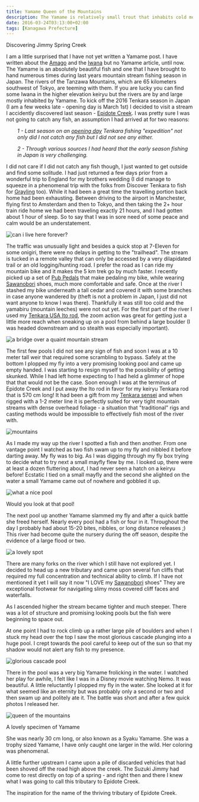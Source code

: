 ```yaml
---
title: Yamame Queen of the Mountains
description: The Yamame is relatively small trout that inhabits cold mountain streams throughout Japan. It is an absolutely beautiful fish with very striking markings...
date: 2016-03-24T03:13:00+02:00
tags: [Kanagawa Prefecture]
---
```

<div class="text-lg mt-2">
<p class="mb-2"><p class="font-semibold">Discovering Jimmy Spring Creek</p>
<p>I am a little surprised that I have not yet written a Yamame post. I have written about the <a href="https://www.fallfishtenkara.com/amago/" target="_blank" rel="noopener noreferrer" class="text-red-500 hover:bg-red-500 hover:text-white">Amago</a> and the <a href="https://www.fallfishtenkara.com/iwana/" target="_blank" rel="noopener noreferrer" class="text-red-500 hover:bg-red-500 hover:text-white">Iwana</a> but no Yamame article, until now. The Yamame is an absolutely beautiful fish and one that I have brought to hand numerous times during last years mountain stream fishing season in Japan. The rivers of the Tanzawa Mountains, which are 65 kilometers southwest of Tokyo, are teeming with them. If you are lucky you can find some Iwana in the higher elevation keiryu but the rivers are by and large mostly inhabited by Yamame. To kick off the 2016 Tenkara season in Japan (I am a few weeks late - opening day is March 1st) I decided to visit a stream I accidently discovered last season - <a href="https://www.fallfishtenkara.com/epidote-creek/" target="_blank" rel="noopener noreferrer" class="text-red-500 hover:bg-red-500 hover:text-white">Epidote Creek</a>. I was pretty sure I was not going to catch any fish, an assumption I had arrived at for two reasons:</p>

<p style="padding-left: 30px;"><em>1 - Last season on an <a href="https://www.fallfishtenkara.com/headwater-of-the-yozukugawa/" target="_blank" rel="noopener noreferrer" class="text-red-500 hover:bg-red-500 hover:text-white">opening day</a> Tenkara fishing "expedition" not only did I not catch any fish but I did not see any either. </em></p>
<p style="padding-left: 30px;"><em>2 - Through various sources I had heard that the early season fishing in Japan is <span class="underline">very</span> challenging.</em></p>

<p>I did not care if I did not catch any fish though, I just wanted to get outside and find some solitude. I had just returned a few days prior from a wonderful trip to England for my brothers wedding (I did manage to squeeze in a phenomenal trip with the folks from Discover Tenkara to fish for <a href="https://www.fallfishtenkara.com/grayling/">Grayling</a> too). While it had been a great time the travelling portion back home had been exhausting. Between driving to the airport in Manchester, flying first to Amsterdam and then to Tokyo, and then taking the 2+ hour train ride home we had been traveling exactly 21 hours, and I had gotten about 1 hour of sleep. So to say that I was in sore need of some peace and calm would be an understatement.</p>

<div class="w-8/12 mx-auto">
<img class="rounded-lg shadow-lg" src="https://res.cloudinary.com/mountaintopcoding-127956/image/upload/v1669165026/Fallfish%20Tenkara/Yamame%20-%20Queen%20of%20the%20Mountains/tenkara-japan-mountain_stream-yamame-genryu-keiryu-lovely_spot_wwpqne.jpg" alt="can i live here forever?" />
<p class="italic text-center"></p>
</div>

<p class="mt-2 mb-2">The traffic was unusually light and besides a quick stop at 7-Eleven for some onigiri, there were no delays in getting to the "trailhead". The stream is tucked in a remote valley that can only be accessed by a very dilapidated trail or an old logging/hunting road. I prefer the road as I can ride my mountain bike and it makes the 5 km trek go by much faster. I recently picked up a set of <a href="https://pubpedals.com/" target="_blank" rel="noopener noreferrer" class="text-red-500 hover:bg-red-500 hover:text-white">Pub Pedals</a> that make pedaling my bike, while wearing <a href="https://www.fallfishtenkara.com/sawanobori-stream-climbing-shoes/" target="_blank" rel="noopener noreferrer" class="text-red-500 hover:bg-red-500 hover:text-white">Sawanobori</a> shoes, much more comfortable and safe. Once at the river I stashed my bike underneath a tall cedar and covered it with some branches in case anyone wandered by (theft is not a problem in Japan, I just did not want anyone to know I was there). Thankfully it was still too cold and the yamabiru (mountain leeches) were not out yet. For the first part of the river I used my <a href="https://www.tenkarausa.com/shop/product_info.php/products_id/125?osCsid=ca92d6082ed3be491fd9bcbfd1819f13" target="_blank" rel="noopener noreferrer" class="text-red-500 hover:bg-red-500 hover:text-white">Tenkara USA Ito rod</a>, the zoom action was great for getting just a little more reach when sneaking up on a pool from behind a large boulder (I was headed downstream and so stealth was especially important).</p>

<div class="w-8/12 mx-auto">
<img class="rounded-lg shadow-lg" src="https://res.cloudinary.com/mountaintopcoding-127956/image/upload/v1669165026/Fallfish%20Tenkara/Yamame%20-%20Queen%20of%20the%20Mountains/tenkara-japan-mountain_stream-yamame-genryu-keiryu-bridge_yherub.jpg" alt="a bridge over a quaint mountain stream" />
<p class="italic text-center"></p>
</div>

<p class="mt-2 mb-2">The first few pools I did not see any sign of fish and soon I was at a 10 meter tall weir that required some scrambling to bypass. Safely at the bottom I plopped my fly into a very promising looking pool and came up empty handed. I was starting to resign myself to the possibility of getting skunked. While I had left home expecting to I had held a glimmer of hope that that would not be the case. Soon enough I was at the terminus of Epidote Creek and I put away the Ito rod in favor for my keiryu Tenkara rod that is 570 cm long! It had been a gift from my <a href="https://www.fallfishtenkara.com/kadoya-outdoor-shop/" target="_blank" rel="noopener noreferrer" class="text-red-500 hover:bg-red-500 hover:text-white">Tenkara sensei</a> and when rigged with a 1-2 meter line it is perfectly suited for very tight mountain streams with dense overhead foliage - a situation that "traditional" rigs and casting methods would be impossible to effectively fish most of the river with.</p>

<div class="w-8/12 mx-auto">
<img class="rounded-lg shadow-lg" src="https://res.cloudinary.com/mountaintopcoding-127956/image/upload/v1669165026/Fallfish%20Tenkara/Yamame%20-%20Queen%20of%20the%20Mountains/tenkara-japan-mountain_stream-yamame-genryu-keiryu-mountains_lrh42i.jpg" alt="mountains" />
<p class="italic text-center"></p>
</div>

<p class="mt-2 mb-2">As I made my way up the river I spotted a fish and then another. From one vantage point I watched as two fish swam up to my fly and nibbled it before darting away. My fly was to big. As I was digging through my fly box trying to decide what to try next a small mayfly flew by me. I looked up, there were at least a dozen fluttering about, I had never seen a hatch on a keiryu before! Ecstatic I tied on a small mayfly and the second she alighted on the water a small Yamame came out of nowhere and gobbled it up.</p>

<div class="w-8/12 mx-auto">
<img class="rounded-lg shadow-lg" src="https://res.cloudinary.com/mountaintopcoding-127956/image/upload/v1669165027/Fallfish%20Tenkara/Yamame%20-%20Queen%20of%20the%20Mountains/tenkara-japan-mountain_stream-yamame-genryu-keiryu-plunge_pool_qfgwcd.jpg" alt="what a nice pool" />
<p class="italic text-center">Would you look at that pool!</p>
</div>

<p class="mt-2 mb-2">The next pool up another Yamame slammed my fly and after a quick battle she freed herself. Nearly every pool had a fish or four in it. Throughout the day I probably had about 15-20 bites, nibbles, or long distance releases ;) This river had become quite the nursery during the off season, despite the evidence of a large flood or two.</p>

<div class="w-8/12 mx-auto">
<img class="rounded-lg shadow-lg" src="https://res.cloudinary.com/mountaintopcoding-127956/image/upload/v1669165028/Fallfish%20Tenkara/Yamame%20-%20Queen%20of%20the%20Mountains/tenkara-japan-mountain_stream-yamame-genryu-keiryu_z3jmkr.jpg" alt="a lovely spot" />
<p class="italic text-center"></p>
</div>

<p class="mt-2 mb-2">There are many forks on the river which I still have not explored yet. I decided to head up a new tributary and came upon several fun cliffs that required my full concentration and technical ability to climb. If I have not mentioned it yet I will say it now "I LOVE my <a href="https://www.fallfishtenkara.com/sawanobori-stream-climbing-shoes/" target="_blank" rel="noopener noreferrer" class="text-red-500 hover:bg-red-500 hover:text-white">Sawanobori</a> shoes" They are exceptional footwear for navigating slimy moss covered cliff faces and waterfalls.</p>



<p class="mt-2 mb-2">As I ascended higher the stream became tighter and much steeper. There was a lot of structure and promising looking pools but the fish were beginning to space out.</p>



<p class="mt-2 mb-2">At one point I had to rock climb up a rather large pile of boulders and when I stuck my head over the top I saw the most glorious cascade plunging into a huge pool. I crept towards the pool careful to keep out of the sun so that my shadow would not alert any fish to my presence.</p>

<div class="w-8/12 mx-auto">
<img class="rounded-lg shadow-lg" src="https://res.cloudinary.com/mountaintopcoding-127956/image/upload/v1669165026/Fallfish%20Tenkara/Yamame%20-%20Queen%20of%20the%20Mountains/tenkara-japan-mountain_stream-yamame-genryu-keiryu-final_stop_vuh4lb.jpg" alt="glorious cascade pool" />
<p class="italic text-center"></p>
</div>

<p class="mt-2 mb-2">There in the pool was a very big Yamame frolicking in the water. I watched her play for awhile, I felt like I was in a Disney movie watching Nemo. It was beautiful. A little reluctantly I plopped my fly in the water. She looked at it for what seemed like an eternity but was probably only a second or two and then swam up and politely ate it. The battle was short and after a few quick photos I released her.</p>

<div class="w-8/12 mx-auto">
<img class="rounded-lg shadow-lg" src="https://res.cloudinary.com/mountaintopcoding-127956/image/upload/v1669165025/Fallfish%20Tenkara/Yamame%20-%20Queen%20of%20the%20Mountains/tenkara-japan-mountain_stream-yamame-genryu-keiryu-fish_y0b1vg.jpg" alt="queen of the mountains" />
<p class="italic text-center">A lovely specimen of Yamame</p>
</div>

<p class="mt-2 mb-2">She was nearly 30 cm long, or also known as a Syaku Yamame. She was a trophy sized Yamame, I have only caught one larger in the wild. Her coloring was phenomenal.</p>

<p class="mt-2 mb-2">A little further upstream I came upon a pile of discarded vehicles that had been shoved off the road high above the creek. The Suzuki Jimmy had come to rest directly on top of a spring - and right then and there I knew what I was going to call this tributary to Epidote Creek.</p>

<p class="mt-2 mb-2">The inspiration for the name of the thriving tributary of Epidote Creek.</p>

<img class="w-8/12 rounded-lg shadow-lg mx-auto" src="" alt="" />
</div>
